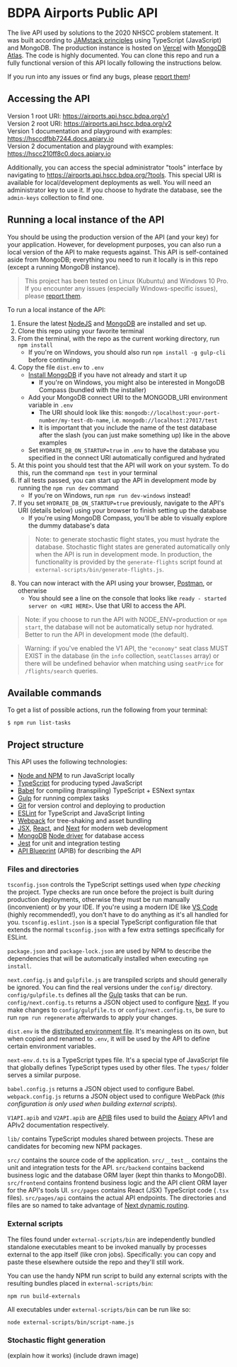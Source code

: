 # BDPA Airports Public API

The live API used by solutions to the 2020 NHSCC problem statement. It was built
according to [JAMstack principles](https://jamstack.org/) using TypeScript
(JavaScript) and MongoDB. The production instance is hosted on
[Vercel](https://vercel.com) with [MongoDB
Atlas](https://www.mongodb.com/cloud/atlas). The code is highly documented. You
can clone this repo and run a fully functional version of this API locally
following the instructions below.

If you run into any issues or find any bugs, please [report
them](https://github.com/nhscc/airports.api.hscc.bdpa.org/issues/new)!

## Accessing the API

Version 1 root URI: https://airports.api.hscc.bdpa.org/v1  
Version 2 root URI: https://airports.api.hscc.bdpa.org/v2  
Version 1 documentation and playground with examples: https://hsccdfbb7244.docs.apiary.io  
Version 2 documentation and playground with examples: https://hscc210ff8c0.docs.apiary.io

Additionally, you can access the special administrator "tools" interface by
navigating to https://airports.api.hscc.bdpa.org/?tools. This special URI is
available for local/development deployments as well. You will need an
administrator key to use it. If you choose to hydrate the database, see the
`admin-keys` collection to find one.

## Running a local instance of the API

You should be using the production version of the API (and your key) for your
application. However, for development purposes, you can also run a local version
of the API to make requests against. This API is self-contained aside from
MongoDB; everything you need to run it locally is in this repo (except a running
MongoDB instance).

> This project has been tested on Linux (Kubuntu) and Windows 10 Pro. If you
> encounter any issues (especially Windows-specific issues), please [report
> them](https://github.com/nhscc/airports.api.hscc.bdpa.org/issues/new).

To run a local instance of the API:

1. Ensure the latest [NodeJS](https://nodejs.org/en/) and
   [MongoDB](https://docs.mongodb.com/manual/installation/) are installed and
   set up.
2. Clone this repo using your favorite terminal
3. From the terminal, with the repo as the current working directory, run `npm
   install`
   * If you're on Windows, you should also run `npm install -g gulp-cli` before
     continuing
4. Copy the file `dist.env` to `.env`
   * [Install MongoDB](https://www.mongodb.com/download-center/community) if you
     have not already and start it up
      * If you're on Windows, you might also be interested in MongoDB Compass
        (bundled with the installer)
   * Add your MongoDB connect URI to the MONGODB_URI environment variable in
     `.env`
      * The URI should look like this:
        `mongodb://localhost:your-port-number/my-test-db-name`, i.e.
        `mongodb://localhost:27017/test`
      * It is important that you include the name of the test database after the
        slash (you can just make something up) like in the above examples
   * Set `HYDRATE_DB_ON_STARTUP=true` in `.env` to have the database you
     specified in the connect URI automatically configured and hydrated
5. At this point you should test that the API will work on your system. To do
   this, run the command `npm test` in your terminal
6. If all tests passed, you can start up the API in development mode by running
   the `npm run dev` command
   * If you're on Windows, run `npm run dev-windows` instead!
7. If you set `HYDRATE_DB_ON_STARTUP=true` previously, navigate to the API's URI
   (details below) using your browser to finish setting up the database
   * If you're using MongoDB Compass, you'll be able to visually explore the
     dummy database's data
   > Note: to generate stochastic flight states, you must hydrate the database.
   > Stochastic flight states are generated automatically only when the API is
   > run in development mode. In production, the functionality is provided by
   > the `generate-flights` script found at
   > `external-scripts/bin/generate-flights.js`.
8. You can now interact with the API using your browser,
   [Postman](https://www.postman.com/), or otherwise
   * You should see a line on the console that looks like `ready - started
     server on <URI HERE>`. Use that URI to access the API.

> Note: if you choose to run the API with NODE_ENV=production or `npm start`,
> the database will not be automatically setup nor hydrated. Better to run the
> API in development mode (the default).

> Warning: if you've enabled the V1 API, the `"economy"` seat class MUST EXIST
> in the database (in the `info` collection, `seatClasses` array) or there will
> be undefined behavior when matching using `seatPrice` for `/flights/search`
> queries.

## Available commands

To get a list of possible actions, run the following from your terminal:

```
$ npm run list-tasks
```

## Project structure

This API uses the following technologies:

- [Node and NPM](https://nodejs.org/en) to run JavaScript locally
- [TypeScript](https://www.typescriptlang.org/) for producing typed JavaScript
- [Babel](https://babeljs.io/) for compiling (transpiling) TypeScript + ESNext
  syntax
- [Gulp](https://www.npmjs.com/package/gulp) for running complex tasks
- [Git](https://git-scm.com/) for version control and deploying to production
- [ESLint](https://eslint.org/) for TypeScript and JavaScript linting
- [Webpack](https://webpack.js.org/) for tree-shaking and asset bundling
- [JSX](https://reactjs.org/docs/introducing-jsx.html),
  [React](https://reactjs.org/), and [Next](https://nextjs.org/) for modern web
  development
- [MongoDB](https://www.mongodb.com/) [Node
  driver](https://mongodb.github.io/node-mongodb-native) for database access
- [Jest](https://jestjs.io/) for unit and integration testing
- [API Blueprint](https://apiblueprint.org/) (APIB) for describing the API

### Files and directories

`tsconfig.json` controls the TypeScript settings used when *type checking* the
project. Type checks are run once before the project is built during production
deployments, otherwise they must be run manually (inconvenient) or by your IDE.
If you're using a modern IDE like [VS Code](https://code.visualstudio.com/)
(highly recommended!), you don't have to do anything as it's all handled for
you. `tsconfig.eslint.json` is a special TypeScript configuration file that
extends the normal `tsconfig.json` with a few extra settings specifically for
ESLint.

`package.json` and `package-lock.json` are used by NPM to describe the
dependencies that will be automatically installed when executing `npm install`.

`next.config.js` and `gulpfile.js` are transpiled scripts and should generally
be ignored. You can find the real versions under the `config/` directory.
`config/gulpfile.ts` defines all the [Gulp](https://www.npmjs.com/package/gulp)
tasks that can be run. `config/next.config.ts` returns a JSON object used to
configure [Next](https://www.npmjs.com/package/next). If you make changes to
`config/gulpfile.ts` or `config/next.config.ts`, be sure to run `npm run
regenerate` afterwards to apply your changes.

`dist.env` is the [distributed environment
file](https://www.npmjs.com/package/dotenv). It's meaningless on its own, but
when copied and renamed to `.env`, it will be used by the API to define certain
environment variables.

`next-env.d.ts` is a TypeScript types file. It's a special type of JavaScript
file that globally defines TypeScript types used by other files. The `types/`
folder serves a similar purpose.

`babel.config.js` returns a JSON object used to configure Babel.
`webpack.config.js` returns a JSON object used to configure WebPack (*this
configuration is only used when building external scripts*).

`V1API.apib` and `V2API.apib` are [APIB](https://apiblueprint.org) files used to
build the [Apiary](https://apiary.io) APIv1 and APIv2 documentation
respectively.

`lib/` contains TypeScript modules shared between projects. These are candidates
for becoming new NPM packages.

`src/` contains the source code of the application. `src/__test__` contains the
unit and integration tests for the API. `src/backend` contains backend business
logic and the database ORM layer (kept thin thanks to MongoDB). `src/frontend`
contains frontend business logic and the API client ORM layer for the API's
tools UI. `src/pages` contains React (JSX) TypeScript code (`.tsx` files).
`src/pages/api` contains the actual API endpoints. The directories and files are
so named to take advantage of [Next dynamic
routing](https://nextjs.org/docs/routing/dynamic-routes).

### External scripts

The files found under `external-scripts/bin` are independently bundled
standalone executables meant to be invoked manually by processes external to the
app itself (like cron jobs). Specifically: you can copy and paste these
elsewhere outside the repo and they'll still work.

You can use the handy NPM run script to build any external scripts with the
resulting bundles placed in `external-scripts/bin`:

```
npm run build-externals
```

All executables under `external-scripts/bin` can be run like so:

```
node external-scripts/bin/script-name.js
```

### Stochastic flight generation

(explain how it works) (include drawn image)
